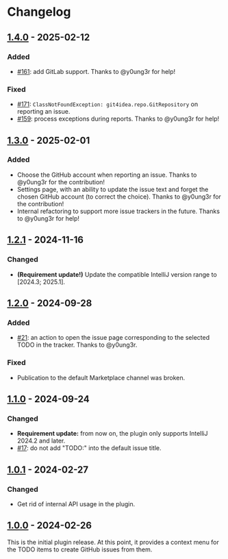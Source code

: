 <!--
SPDX-FileCopyrightText: 2024-2025 Todosaurus contributors <https://github.com/ForNeVeR/Todosaurus>

SPDX-License-Identifier: MIT
-->

Changelog
=========

## [1.4.0] - 2025-02-12
### Added
- [#161](https://github.com/ForNeVeR/Todosaurus/issues/161): add GitLab support. Thanks to @y0ung3r for help!

### Fixed
- [#171](https://github.com/ForNeVeR/Todosaurus/issues/171): `ClassNotFoundException: git4idea.repo.GitRepository` on reporting an issue.
- [#159](https://github.com/ForNeVeR/Todosaurus/issues/159): process exceptions during reports. Thanks to @y0ung3r for help!

## [1.3.0] - 2025-02-01
### Added
- Choose the GitHub account when reporting an issue. Thanks to @y0ung3r for the contribution!
- Settings page, with an ability to update the issue text and forget the chosen GitHub account (to correct the choice).  Thanks to @y0ung3r for the contribution!
- Internal refactoring to support more issue trackers in the future. Thanks to @y0ung3r for help!

## [1.2.1] - 2024-11-16
### Changed
- **(Requirement update!)** Update the compatible IntelliJ version range to \[2024.3; 2025.1\].

## [1.2.0] - 2024-09-28
### Added
- [#21](https://github.com/ForNeVeR/Todosaurus/issues/21): an action to open the issue page corresponding to the selected TODO in the tracker. Thanks to @y0ung3r.

### Fixed
- Publication to the default Marketplace channel was broken.

## [1.1.0] - 2024-09-24
### Changed
- **Requirement update:** from now on, the plugin only supports IntelliJ 2024.2 and later.
- [#17](https://github.com/ForNeVeR/Todosaurus/issues/17): do not add "TODO:" into the default issue title.

## [1.0.1] - 2024-02-27
### Changed
- Get rid of internal API usage in the plugin.

## [1.0.0] - 2024-02-26
This is the initial plugin release. At this point, it provides a context menu for the TODO items to create GitHub issues from them.

[Unreleased]: https://github.com/ForNeVeR/Todosaurus/compare/v1.4.0...HEAD
[1.4.0]: https://github.com/ForNeVeR/Todosaurus/compare/v1.3.0...v1.4.0
[1.3.0]: https://github.com/ForNeVeR/Todosaurus/compare/v1.2.1...v1.3.0
[1.2.1]: https://github.com/ForNeVeR/Todosaurus/compare/v1.2.0...v1.2.1
[1.2.0]: https://github.com/ForNeVeR/Todosaurus/compare/v1.1.0...v1.2.0
[1.1.0]: https://github.com/ForNeVeR/Todosaurus/compare/v1.0.1...v1.1.0
[1.0.1]: https://github.com/ForNeVeR/Todosaurus/compare/v1.0.0...v1.0.1
[1.0.0]: https://github.com/ForNeVeR/Todosaurus/commits/v1.0.0
